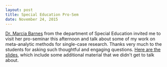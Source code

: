 ```yaml
---
layout: post
title: Special Education Pro-Sem
date: November 24, 2015
---
```

[Dr. Marcia Barnes](http://www.edb.utexas.edu/education/departments/sped/about/fac_dir/barnes/) from the department of Special Education invited me to visit her pro-seminar this afternoon and talk about some of my work on meta-analytic methods for single-case research. Thanks very much to the students for asking such thoughtful and engaging questions. [Here are the slides]({{site.url}}/files/Barnes-Pro-Sem-2014-04-10.pdf), which include some additional material that we didn't get to talk about.
